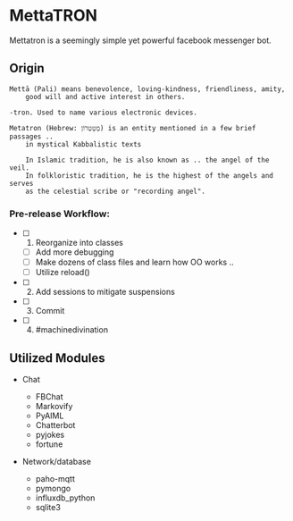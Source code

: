 # MettaTRON

Mettatron is a seemingly simple yet powerful facebook messenger bot.


## Origin

    Mettā (Pali) means benevolence, loving-kindness, friendliness, amity,
        good will and active interest in others.

    -tron. Used to name various electronic devices.

    Metatron (Hebrew: מֶטָטְרוֹן) is an entity mentioned in a few brief passages ..
        in mystical Kabbalistic texts
    
        In Islamic tradition, he is also known as .. the angel of the veil.
        In folkloristic tradition, he is the highest of the angels and serves
        as the celestial scribe or "recording angel".

### Pre-release Workflow:
- [ ] 1. Reorganize into classes
  - [ ] Add more debugging
  - [ ] Make dozens of class files and learn how OO works ..
  - [ ] Utilize reload()
- [ ] 2. Add sessions to mitigate suspensions
- [ ] 3. Commit
- [ ] 4. #machinedivination

## Utilized Modules
* Chat
  * FBChat
  * Markovify
  * PyAIML
  * Chatterbot
  * pyjokes
  * fortune
  
* Network/database
  * paho-mqtt
  * pymongo
  * influxdb_python
  * sqlite3

